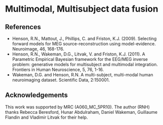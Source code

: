 # Multimodal, Multisubject data fusion 

## References

* Henson, R.N., Mattout, J., Phillips, C. and Friston, K.J. (2009).
Selecting forward models for MEG source-reconstruction using
model-evidence. Neuroimage, 46, 168-176.  
* Henson, R.N., Wakeman, D.G., Litvak, V. and Friston, K.J. (2011). A
Parametric Empirical Bayesian framework for the EEG/MEG inverse problem:
generative models for multisubject and multimodal integration. Frontiers
in Human Neuroscience, 5, 76, 1-16.  
* Wakeman, D.G. and Henson, R.N. A multi-subject, multi-modal human
neuroimaging dataset. Scientific Data, 2:150001.  

## Acknowledgements

This work was supported by MRC (A060_MC_5PR10). The author (RNH) thanks
Rebecca Beresford, Hunar Abdulraham, Daniel Wakeman, Guillaume Flandin
and Vladimir Litvak for their help.

[^1]: <http://www.fil.ion.ucl.ac.uk/spm/doc/papers/HensonEtAl_FiHN_11_PEB_MEEG.pdf>

[^2]: <http://www.nature.com/articles/sdata20151>

[^3]: On Linux, from the command line, you can type the following to
    download all of the relevant data from Subject 15:

    ```
    wget -r -nH –cut-dirs=3 ftp://ftp.mrc-cbu.cam.ac.uk/personal/rik.henson/wakemandg_hensonrn/Sub15/ -X "/*/*/*/*/DWI/,/*/*/*/*/FLASH/" –reject raw.fif
    ```

    On Windows, you can access the FTP server from the File Explorer and
    copy the entire folder on your hard disk. Alternatively, you can use
    dedicated software such as
    [FileZilla](https://filezilla-project.org/) or
    [WinSCP](http://winscp.net/).

[^4]: Note that you can create a MATLAB variable containing the weights
    of the F-contrast with `C = kron(eye(3),[1 0 0])`, and then enter
    `C`, `0.5*C(1,:)+0.5*C(2,:)-C(3,:)`, `C(1,:)`, `C(2,:)` and `C(3,:)`
    respectively for the 5 contrasts specified above.

